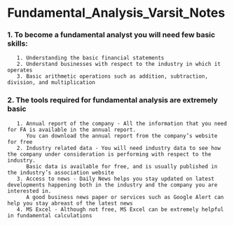 # Fundamental_Analysis_Varsit_Notes

### 1. To become a fundamental analyst you will need few basic skills:

       1. Understanding the basic financial statements
       2. Understand businesses with respect to the industry in which it operates
       3. Basic arithmetic operations such as addition, subtraction, division, and multiplication

### 2. The tools required for fundamental analysis are extremely basic
  
       1. Annual report of the company - All the information that you need for FA is available in the annual report.
          You can download the annual report from the company’s website for free
       2. Industry related data - You will need industry data to see how the company under consideration is performing with respect to the industry.
          Basic data is available for free, and is usually published in the industry’s association website
       3. Access to news - Daily News helps you stay updated on latest developments happening both in the industry and the company you are interested in.
          A good business news paper or services such as Google Alert can help you stay abreast of the latest news
       4. MS Excel - Although not free, MS Excel can be extremely helpful in fundamental calculations
